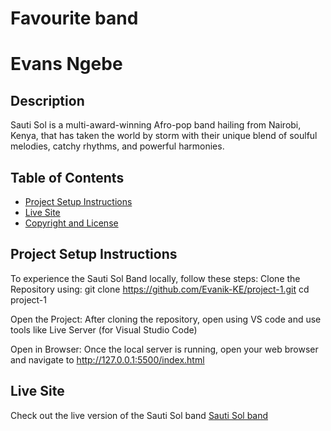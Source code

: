 # Favourite band

# Evans Ngebe

## Description
Sauti Sol is a multi-award-winning Afro-pop band hailing from Nairobi, Kenya, that has taken the world by storm with their unique blend of soulful melodies, catchy rhythms, and powerful harmonies.

## Table of Contents

- [Project Setup Instructions](#project-setup-instructions)
- [Live Site](#live-site)
- [Copyright and License](#copyright-and-license)

## Project Setup Instructions
To experience the Sauti Sol Band locally, follow these steps:
Clone the Repository using:
git clone https://github.com/Evanik-KE/project-1.git
cd project-1

Open the Project:
After cloning the repository, open using VS code and use tools like Live Server (for Visual Studio Code)

Open in Browser:
Once the local server is running, open your web browser and navigate to http://127.0.0.1:5500/index.html

## Live Site
Check out the live version of the Sauti Sol band
[Sauti Sol band](https://evanik-ke.github.io/project-1/)
